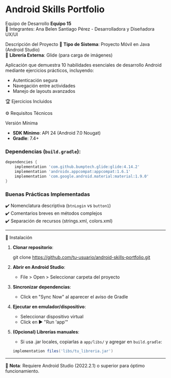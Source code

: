 
# Android Skills Portfolio

 Equipo de Desarrollo
**Equipo 15**  
👥 Integrantes:
 Ana Belen Santiago Pérez - Desarrolladora y Diseñadora UX/UI  

 Descripción del Proyecto
📱 **Tipo de Sistema**: Proyecto Móvil en Java (Android Studio)  
🔧 **Librería Externa**: Glide (para carga de imágenes)  

Aplicación  que demuestra 10 habilidades esenciales de desarrollo Android mediante ejercicios prácticos, incluyendo:
- Autenticación segura  
- Navegación entre actividades  
- Manejo de layouts avanzados  


 🏆 Ejercicios Incluidos



 ⚙️ Requisitos Técnicos

 Versión Mínima
- **SDK Mínimo**: API 24 (Android 7.0 Nougat)  
- **Gradle**: 7.4+  

### Dependencias (`build.gradle`):
```gradle
dependencies {
    implementation 'com.github.bumptech.glide:glide:4.14.2'
    implementation 'androidx.appcompat:appcompat:1.6.1'
    implementation 'com.google.android.material:material:1.9.0'
}
```

### Buenas Prácticas Implementadas
✔️ Nomenclatura descriptiva (`btnLogin` vs `button1`)  
✔️ Comentarios breves en métodos complejos  
✔️ Separación de recursos (strings.xml, colors.xml)  

---

🚀 Instalación

1. **Clonar repositorio**:

   git clone https://github.com/tu-usuario/android-skills-portfolio.git

2. **Abrir en Android Studio**:
   - File > Open > Seleccionar carpeta del proyecto

3. **Sincronizar dependencias**:
   - Click en "Sync Now" al aparecer el aviso de Gradle

4. **Ejecutar en emulador/dispositivo**:
   - Seleccionar dispositivo virtual  
   - Click en ▶️ "Run 'app'"  

5. **(Opcional) Librerías manuales**:
   - Si usa .jar locales, copiarlas a `app/libs/` y agregar en `build.gradle`:
   ```gradle
   implementation files('libs/tu_libreria.jar')
   ```

---

📌 **Nota**: Requiere Android Studio  (2022.2.1) o superior para óptimo funcionamiento.
``` 
